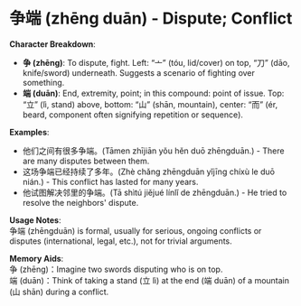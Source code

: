 # **争端 (zhēng duān) - Dispute; Conflict**

**Character Breakdown**:  
- **争 (zhēng)**: To dispute, fight. Left: “亠” (tóu, lid/cover) on top, “刀” (dāo, knife/sword) underneath. Suggests a scenario of fighting over something.  
- **端 (duān)**: End, extremity, point; in this compound: point of issue. Top: “立” (lì, stand) above, bottom: “山” (shān, mountain), center: “而” (ér, beard, component often signifying repetition or sequence).

**Examples**:  
- 他们之间有很多争端。(Tāmen zhījiān yǒu hěn duō zhēngduān.) - There are many disputes between them.  
- 这场争端已经持续了多年。(Zhè chǎng zhēngduān yǐjīng chíxù le duō nián.) - This conflict has lasted for many years.  
- 他试图解决邻里的争端。(Tā shìtú jiějué línlǐ de zhēngduān.) - He tried to resolve the neighbors' dispute.

**Usage Notes**:  
争端 (zhēngduān) is formal, usually for serious, ongoing conflicts or disputes (international, legal, etc.), not for trivial arguments.

**Memory Aids**:  
争 (zhēng)：Imagine two swords disputing who is on top.  
端 (duān)：Think of taking a stand (立 lì) at the end (端 duān) of a mountain (山 shān) during a conflict.
